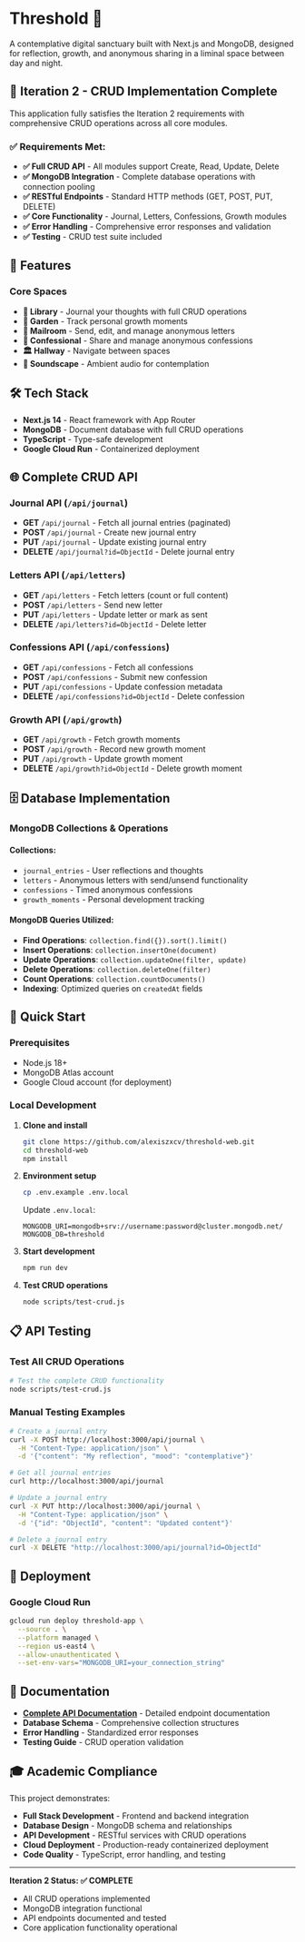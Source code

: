# Threshold 🌙

A contemplative digital sanctuary built with Next.js and MongoDB, designed for reflection, growth, and anonymous sharing in a liminal space between day and night.

## 🎯 Iteration 2 - CRUD Implementation Complete

This application fully satisfies the Iteration 2 requirements with comprehensive CRUD operations across all core modules.

### ✅ Requirements Met:
- **✅ Full CRUD API** - All modules support Create, Read, Update, Delete
- **✅ MongoDB Integration** - Complete database operations with connection pooling
- **✅ RESTful Endpoints** - Standard HTTP methods (GET, POST, PUT, DELETE)
- **✅ Core Functionality** - Journal, Letters, Confessions, Growth modules
- **✅ Error Handling** - Comprehensive error responses and validation
- **✅ Testing** - CRUD test suite included

## 🌟 Features

### Core Spaces
- **📖 Library** - Journal your thoughts with full CRUD operations
- **🌱 Garden** - Track personal growth moments
- **💌 Mailroom** - Send, edit, and manage anonymous letters
- **🤫 Confessional** - Share and manage anonymous confessions
- **🏛️ Hallway** - Navigate between spaces
- **🎵 Soundscape** - Ambient audio for contemplation

## 🛠️ Tech Stack

- **Next.js 14** - React framework with App Router
- **MongoDB** - Document database with full CRUD operations
- **TypeScript** - Type-safe development
- **Google Cloud Run** - Containerized deployment

## 🌐 Complete CRUD API

### Journal API (`/api/journal`)
- **GET** `/api/journal` - Fetch all journal entries (paginated)
- **POST** `/api/journal` - Create new journal entry
- **PUT** `/api/journal` - Update existing journal entry
- **DELETE** `/api/journal?id=ObjectId` - Delete journal entry

### Letters API (`/api/letters`)
- **GET** `/api/letters` - Fetch letters (count or full content)
- **POST** `/api/letters` - Send new letter
- **PUT** `/api/letters` - Update letter or mark as sent
- **DELETE** `/api/letters?id=ObjectId` - Delete letter

### Confessions API (`/api/confessions`)
- **GET** `/api/confessions` - Fetch all confessions
- **POST** `/api/confessions` - Submit new confession
- **PUT** `/api/confessions` - Update confession metadata
- **DELETE** `/api/confessions?id=ObjectId` - Delete confession

### Growth API (`/api/growth`)
- **GET** `/api/growth` - Fetch growth moments
- **POST** `/api/growth` - Record new growth moment
- **PUT** `/api/growth` - Update growth moment
- **DELETE** `/api/growth?id=ObjectId` - Delete growth moment

## 🗄️ Database Implementation

### MongoDB Collections & Operations

#### Collections:
- `journal_entries` - User reflections and thoughts
- `letters` - Anonymous letters with send/unsend functionality
- `confessions` - Timed anonymous confessions
- `growth_moments` - Personal development tracking

#### MongoDB Queries Utilized:
- **Find Operations**: `collection.find({}).sort().limit()`
- **Insert Operations**: `collection.insertOne(document)`
- **Update Operations**: `collection.updateOne(filter, update)`
- **Delete Operations**: `collection.deleteOne(filter)`
- **Count Operations**: `collection.countDocuments()`
- **Indexing**: Optimized queries on `createdAt` fields

## 🚀 Quick Start

### Prerequisites
- Node.js 18+
- MongoDB Atlas account
- Google Cloud account (for deployment)

### Local Development

1. **Clone and install**
   ```bash
   git clone https://github.com/alexiszxcv/threshold-web.git
   cd threshold-web
   npm install
   ```

2. **Environment setup**
   ```bash
   cp .env.example .env.local
   ```
   Update `.env.local`:
   ```env
   MONGODB_URI=mongodb+srv://username:password@cluster.mongodb.net/
   MONGODB_DB=threshold
   ```

3. **Start development**
   ```bash
   npm run dev
   ```

4. **Test CRUD operations**
   ```bash
   node scripts/test-crud.js
   ```

## 📋 API Testing

### Test All CRUD Operations
```bash
# Test the complete CRUD functionality
node scripts/test-crud.js
```

### Manual Testing Examples
```bash
# Create a journal entry
curl -X POST http://localhost:3000/api/journal \
  -H "Content-Type: application/json" \
  -d '{"content": "My reflection", "mood": "contemplative"}'

# Get all journal entries
curl http://localhost:3000/api/journal

# Update a journal entry
curl -X PUT http://localhost:3000/api/journal \
  -H "Content-Type: application/json" \
  -d '{"id": "ObjectId", "content": "Updated content"}'

# Delete a journal entry
curl -X DELETE "http://localhost:3000/api/journal?id=ObjectId"
```

## 🚀 Deployment

### Google Cloud Run
```bash
gcloud run deploy threshold-app \
  --source . \
  --platform managed \
  --region us-east4 \
  --allow-unauthenticated \
  --set-env-vars="MONGODB_URI=your_connection_string"
```

## 📄 Documentation

- **[Complete API Documentation](./API_DOCUMENTATION.md)** - Detailed endpoint documentation
- **Database Schema** - Comprehensive collection structures
- **Error Handling** - Standardized error responses
- **Testing Guide** - CRUD operation validation

## 🎓 Academic Compliance

This project demonstrates:
- **Full Stack Development** - Frontend and backend integration
- **Database Design** - MongoDB schema and relationships
- **API Development** - RESTful services with CRUD operations
- **Cloud Deployment** - Production-ready containerized deployment
- **Code Quality** - TypeScript, error handling, and testing

---

**Iteration 2 Status: ✅ COMPLETE**
- All CRUD operations implemented
- MongoDB integration functional
- API endpoints documented and tested
- Core application functionality operational
